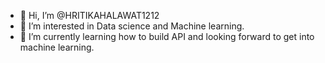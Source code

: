- 👋 Hi, I’m @HRITIKAHALAWAT1212
- 👀 I’m interested in Data science and Machine learning.
- 🌱 I’m currently learning how to build API and looking forward to get into machine learning.
